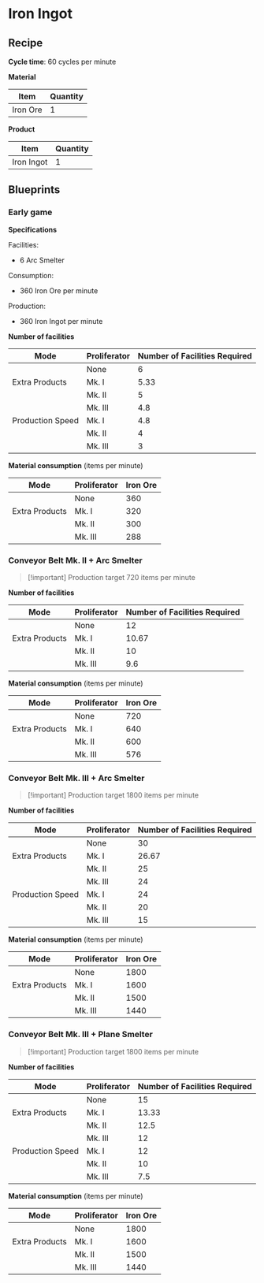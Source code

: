 # Iron Ingot

## Recipe

**Cycle time**: 60 cycles per minute

**Material**

| Item     | Quantity |
| -------- | -------- |
| Iron Ore | 1        |

**Product**

| Item       | Quantity |
| ---------- | -------- |
| Iron Ingot | 1        | 

## Blueprints

### Early game



**Specifications**

Facilities:
- 6 Arc Smelter

Consumption:
 - 360 Iron Ore per minute

Production:
- 360 Iron Ingot per minute 


**Number of facilities**

| Mode             | Proliferator | Number of Facilities Required |
| ---------------- | ------------ | ----------------------------- |
|                  | None         | 6                             |
| Extra Products   | Mk. I        | 5.33                          |
|                  | Mk. II       | 5                             |
|                  | Mk. III      | 4.8                           |
| Production Speed | Mk. I        | 4.8                           |
|                  | Mk. II       | 4                             |
|                  | Mk. III      | 3                             |

**Material consumption** (items per minute)

| Mode           | Proliferator | Iron Ore |
| -------------- | ------------ | -------- |
|                | None         | 360      |
| Extra Products | Mk. I        | 320      |
|                | Mk. II       | 300      |
|                | Mk. III      | 288      |

### Conveyor Belt Mk. II + Arc Smelter

> [!important] Production target
> 720 items per minute

**Number of facilities**

| Mode             | Proliferator | Number of Facilities Required |
| ---------------- | ------------ | ----------------------------- |
|                  | None         | 12                            |
| Extra Products   | Mk. I        | 10.67                         |
|                  | Mk. II       | 10                            |
|                  | Mk. III      | 9.6                           |

**Material consumption** (items per minute)

| Mode           | Proliferator | Iron Ore |
| -------------- | ------------ | -------- |
|                | None         | 720      |
| Extra Products | Mk. I        | 640      |
|                | Mk. II       | 600      |
|                | Mk. III      | 576      |

### Conveyor Belt Mk. III + Arc Smelter

> [!important] Production target
> 1800 items per minute

**Number of facilities**

| Mode             | Proliferator | Number of Facilities Required |
| ---------------- | ------------ | ----------------------------- |
|                  | None         | 30                            |
| Extra Products   | Mk. I        | 26.67                         |
|                  | Mk. II       | 25                            |
|                  | Mk. III      | 24                            |
| Production Speed | Mk. I        | 24                            |
|                  | Mk. II       | 20                            |
|                  | Mk. III      | 15                            |

**Material consumption** (items per minute)

| Mode           | Proliferator | Iron Ore |
| -------------- | ------------ | -------- |
|                | None         | 1800     |
| Extra Products | Mk. I        | 1600     |
|                | Mk. II       | 1500     |
|                | Mk. III      | 1440     |

### Conveyor Belt Mk. III + Plane Smelter

> [!important] Production target
> 1800 items per minute

**Number of facilities**

| Mode             | Proliferator | Number of Facilities Required |
| ---------------- | ------------ | ----------------------------- |
|                  | None         | 15                            |
| Extra Products   | Mk. I        | 13.33                         |
|                  | Mk. II       | 12.5                          |
|                  | Mk. III      | 12                            |
| Production Speed | Mk. I        | 12                            |
|                  | Mk. II       | 10                            |
|                  | Mk. III      | 7.5                           |

**Material consumption** (items per minute)

| Mode           | Proliferator | Iron Ore |
| -------------- | ------------ | -------- |
|                | None         | 1800     |
| Extra Products | Mk. I        | 1600     |
|                | Mk. II       | 1500     |
|                | Mk. III      | 1440     |
